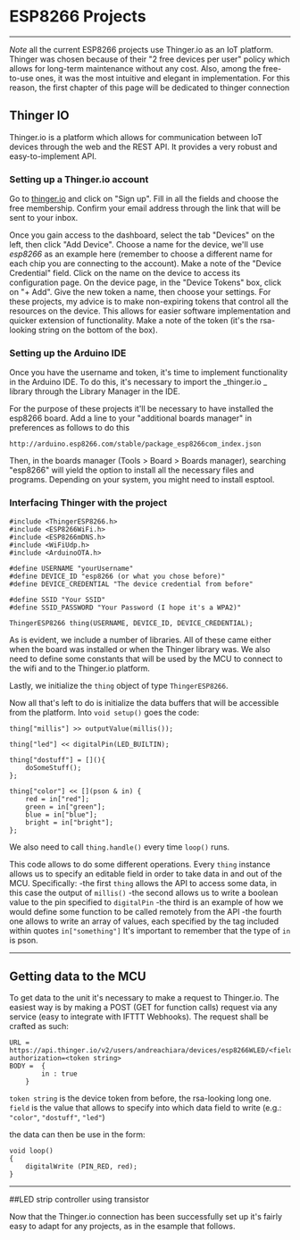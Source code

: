 # ESP8266 Projects
____

_Note_ all the current ESP8266 projects use Thinger.io as an IoT platform. Thinger was chosen because of their "2 free devices per user" policy which allows for long-term maintenance without any cost. Also, among the free-to-use ones, it was the most intuitive and elegant in implementation.
For this reason, the first chapter of this page will be dedicated to thinger connection

## Thinger IO

Thinger.io is a platform which allows for communication between IoT devices through the web and the REST API. It provides a very robust and easy-to-implement API.

### Setting up a Thinger.io account

Go to [thinger.io](http://thinger.io/) and click on "Sign up". Fill in all the fields and choose the free membership. Confirm your email address through the link that will be sent to your inbox.

Once you gain access to the dashboard, select the tab "Devices" on the left, then click "Add Device". Choose a name for the device, we'll use *esp8266* as an example here (remember to choose a different name for each chip you are connecting to the account). Make a note of the "Device Credential" field.
Click on the name on the device to access its configuration page.
On the device page, in the "Device Tokens" box, click on "+ Add".
Give the new token a name, then choose your settings. 
For these projects, my advice is to make non-expiring tokens that control all the resources on the device. This allows for easier software implementation and quicker extension of functionality. Make a note of the token (it's the rsa-looking string on the bottom of the box).

### Setting up the Arduino IDE

Once you have the username and token, it's time to implement functionality in the Arduino IDE. To do this, it's necessary to import the _thinger.io _ library through the Library Manager in the IDE.

For the purpose of these projects it'll be necessary to have installed the esp8266 board. Add a line to your "additional boards manager" in preferences as follows to do this

`http://arduino.esp8266.com/stable/package_esp8266com_index.json`

Then, in the boards manager (Tools > Board > Boards manager), searching "esp8266" will yield the option to install all the necessary files and programs. Depending on your system, you might need to install esptool.

### Interfacing Thinger with the project

```
#include <ThingerESP8266.h>
#include <ESP8266WiFi.h>
#include <ESP8266mDNS.h>
#include <WiFiUdp.h>
#include <ArduinoOTA.h>

#define USERNAME "yourUsername"
#define DEVICE_ID "esp8266 (or what you chose before)"
#define DEVICE_CREDENTIAL "The device credential from before"

#define SSID "Your SSID"
#define SSID_PASSWORD "Your Password (I hope it's a WPA2)"

ThingerESP8266 thing(USERNAME, DEVICE_ID, DEVICE_CREDENTIAL);

```

As is evident, we include a number of libraries. All of these came either when the board was installed or when the Thinger library was.
We also need to define some constants that will be used by the MCU to connect to the wifi and to the Thinger.io platform.

Lastly, we initialize the `thing` object of type `ThingerESP8266`.

Now all that's left to do is initialize the data buffers that will be accessible from the platform. Into `void setup()` goes the code:

```
thing["millis"] >> outputValue(millis());

thing["led"] << digitalPin(LED_BUILTIN);

thing["dostuff"] = [](){
	doSomeStuff();  	 
};

thing["color"] << [](pson & in) {
	red = in["red"];
	green = in["green"];
	blue = in["blue"];
	bright = in["bright"];
};
```

We also need to call `thing.handle()` every time `loop()` runs.

This code allows to do some different operations.
Every `thing` instance allows us to specify an editable field in order to take data in and out of the MCU. 
Specifically:
	-the first `thing` allows the API to access some data, in this case the output of `millis()`
	-the second allows us to write a boolean value to the pin specified to `digitalPin`
	-the third is an example of how we would define some function to be called remotely from the API
	-the fourth one allows to write an array of values, each specified by the tag included within quotes `in["something"]`
It's important to remember that the type of `in` is pson.

____

## Getting data to the MCU

To get data to the unit it's necessary to make a request to Thinger.io. The easiest way is by making a POST (GET for function calls) request via any service (easy to integrate with IFTTT Webhooks).
The request shall be crafted as such:
```
URL = 	https://api.thinger.io/v2/users/andreachiara/devices/esp8266WLED/<field>?authorization=<token string>
BODY =	{
		in : true
	}
```
`token string` is the device token from before, the rsa-looking long one.
`field` is the value that allows to specify into which data field to write (e.g.: `"color"`, `"dostuff"`, `"led"`)

the data can then be use in the form:

```
void loop()
{
	digitalWrite (PIN_RED, red);
}
```
____

##LED strip controller using transistor

Now that the Thinger.io connection has been successfully set up it's fairly easy to adapt for any projects, as in the esample that follows.

```

```
